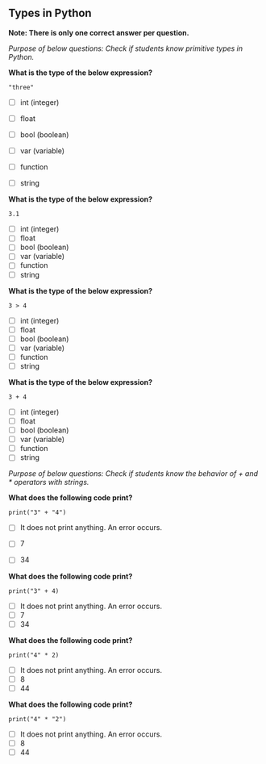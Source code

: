## Types in Python

**Note: There is only one correct answer per question.**

*Purpose of below questions: Check if students know primitive types in Python.*

**What is the type of the below expression?**
```
"three"
```

- [ ] int (integer)
- [ ] float
- [ ] bool (boolean)
- [ ] var (variable)
- [ ] function
- [ ] string


**What is the type of the below expression?**
```
3.1
```

- [ ] int (integer)
- [ ] float
- [ ] bool (boolean)
- [ ] var (variable)
- [ ] function
- [ ] string

**What is the type of the below expression?**
```
3 > 4
```

- [ ] int (integer)
- [ ] float
- [ ] bool (boolean)
- [ ] var (variable)
- [ ] function
- [ ] string

**What is the type of the below expression?**
```
3 + 4
```

- [ ] int (integer)
- [ ] float
- [ ] bool (boolean)
- [ ] var (variable)
- [ ] function
- [ ] string

*Purpose of below questions: Check if students know the behavior of + and * operators with strings.*

**What does the following code print?**

```
print("3" + "4")
```

- [ ] It does not print anything. An error occurs.
- [ ] 7
- [ ] 34


**What does the following code print?**

```
print("3" + 4)
```

- [ ] It does not print anything. An error occurs.
- [ ] 7
- [ ] 34

**What does the following code print?**

```
print("4" * 2)
```

- [ ] It does not print anything. An error occurs.
- [ ] 8
- [ ] 44

**What does the following code print?**

```
print("4" * "2")
```

- [ ] It does not print anything. An error occurs.
- [ ] 8
- [ ] 44
